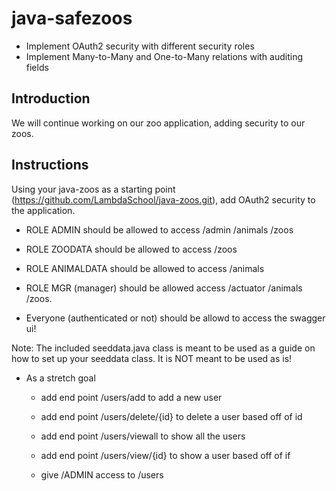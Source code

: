# java-safezoos

* Implement OAuth2 security with different security roles
* Implement Many-to-Many and One-to-Many relations with auditing fields


## Introduction

We will continue working on our zoo application, adding security to our zoos.

## Instructions
Using your java-zoos as a starting point (https://github.com/LambdaSchool/java-zoos.git), add OAuth2 security to the application. 

* ROLE ADMIN should be allowed to access /admin /animals /zoos

* ROLE ZOODATA should be allowed to access /zoos

* ROLE ANIMALDATA should be allowed to access /animals

* ROLE MGR (manager) should be allowed access /actuator /animals /zoos.

* Everyone (authenticated or not) should be allowd to access the swagger ui!

Note: The included seeddata.java class is meant to be used as a guide on how to set up your seeddata class. It is NOT meant to be used as is! 

* As a stretch goal
  * add end point /users/add to add a new user
  * add end point /users/delete/{id} to delete a user based off of id
  * add end point /users/viewall to show all the users
  * add end point /users/view/{id} to show a user based off of if
  
  * give /ADMIN access to /users
  
